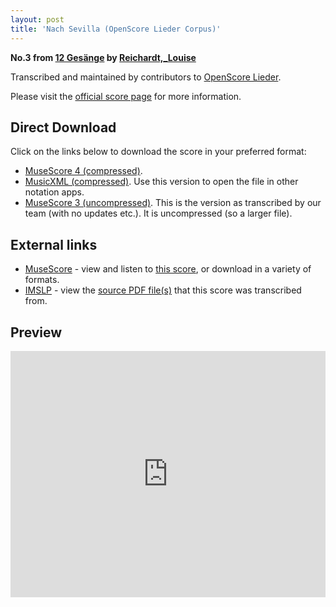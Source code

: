 ```yaml
---
layout: post
title: 'Nach Sevilla (OpenScore Lieder Corpus)'
---
```


__No.3 from [12 Gesänge](https://fourscoreandmore.org/OpenScore/Reichardt%2C_Louise/12_Ges%C3%A4nge/) by [Reichardt,_Louise](https://fourscoreandmore.org/OpenScore/Reichardt%2C_Louise)__

Transcribed and maintained by contributors to [OpenScore Lieder].

Please visit the [official score page] for more information.

[official score page]: https://musescore.com/openscore-lieder-corpus/scores/5046249
[OpenScore Lieder]: https://musescore.com/openscore-lieder-corpus

## Direct Download

Click on the links below to download the score in your preferred format:
- [MuseScore 4 (compressed)](https://fourscoreandmore.org/OpenScore/Reichardt%2C_Louise/12_Ges%C3%A4nge/03_Nach_Sevilla.mscz).
- [MusicXML (compressed)](https://fourscoreandmore.org/OpenScore/Reichardt%2C_Louise/12_Ges%C3%A4nge/03_Nach_Sevilla.mxl). Use this version to open the file in other notation apps.
- [MuseScore 3 (uncompressed)](https://raw.githubusercontent.com/OpenScore/Lieder/refs/heads/main/scores/Reichardt%2C_Louise/12_Ges%C3%A4nge/03_Nach_Sevilla/lc5046249.mscx). This is the version as transcribed by our team (with no updates etc.). It is uncompressed (so a larger file).

## External links

- [MuseScore] - view and listen to [this score][MuseScore], or download in a variety of formats.
- [IMSLP] - view the [source PDF file(s)][IMSLP] that this score was transcribed from.

[MuseScore]: https://musescore.com/score/5046249
[IMSLP]: https://imslp.org/wiki/Special:ReverseLookup/23388

## Preview

<iframe width="100%" height="394" src="https://musescore.com/openscore-lieder-corpus/scores/5046249/embed" frameborder="0" allowfullscreen allow="autoplay; fullscreen"></iframe>
